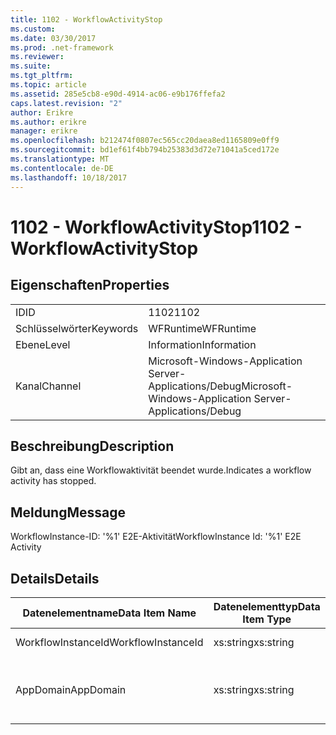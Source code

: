 ```yaml
---
title: 1102 - WorkflowActivityStop
ms.custom: 
ms.date: 03/30/2017
ms.prod: .net-framework
ms.reviewer: 
ms.suite: 
ms.tgt_pltfrm: 
ms.topic: article
ms.assetid: 285e5cb8-e90d-4914-ac06-e9b176ffefa2
caps.latest.revision: "2"
author: Erikre
ms.author: erikre
manager: erikre
ms.openlocfilehash: b212474f0807ec565cc20daea8ed1165809e0ff9
ms.sourcegitcommit: bd1ef61f4bb794b25383d3d72e71041a5ced172e
ms.translationtype: MT
ms.contentlocale: de-DE
ms.lasthandoff: 10/18/2017
---
```

# <a name="1102---workflowactivitystop"></a><span data-ttu-id="353cb-102">1102 - WorkflowActivityStop</span><span class="sxs-lookup"><span data-stu-id="353cb-102">1102 - WorkflowActivityStop</span></span>
## <a name="properties"></a><span data-ttu-id="353cb-103">Eigenschaften</span><span class="sxs-lookup"><span data-stu-id="353cb-103">Properties</span></span>  
  
|||  
|-|-|  
|<span data-ttu-id="353cb-104">ID</span><span class="sxs-lookup"><span data-stu-id="353cb-104">ID</span></span>|<span data-ttu-id="353cb-105">1102</span><span class="sxs-lookup"><span data-stu-id="353cb-105">1102</span></span>|  
|<span data-ttu-id="353cb-106">Schlüsselwörter</span><span class="sxs-lookup"><span data-stu-id="353cb-106">Keywords</span></span>|<span data-ttu-id="353cb-107">WFRuntime</span><span class="sxs-lookup"><span data-stu-id="353cb-107">WFRuntime</span></span>|  
|<span data-ttu-id="353cb-108">Ebene</span><span class="sxs-lookup"><span data-stu-id="353cb-108">Level</span></span>|<span data-ttu-id="353cb-109">Information</span><span class="sxs-lookup"><span data-stu-id="353cb-109">Information</span></span>|  
|<span data-ttu-id="353cb-110">Kanal</span><span class="sxs-lookup"><span data-stu-id="353cb-110">Channel</span></span>|<span data-ttu-id="353cb-111">Microsoft-Windows-Application Server-Applications/Debug</span><span class="sxs-lookup"><span data-stu-id="353cb-111">Microsoft-Windows-Application Server-Applications/Debug</span></span>|  
  
## <a name="description"></a><span data-ttu-id="353cb-112">Beschreibung</span><span class="sxs-lookup"><span data-stu-id="353cb-112">Description</span></span>  
 <span data-ttu-id="353cb-113">Gibt an, dass eine Workflowaktivität beendet wurde.</span><span class="sxs-lookup"><span data-stu-id="353cb-113">Indicates a workflow activity has stopped.</span></span>  
  
## <a name="message"></a><span data-ttu-id="353cb-114">Meldung</span><span class="sxs-lookup"><span data-stu-id="353cb-114">Message</span></span>  
 <span data-ttu-id="353cb-115">WorkflowInstance-ID: '%1' E2E-Aktivität</span><span class="sxs-lookup"><span data-stu-id="353cb-115">WorkflowInstance Id: '%1' E2E Activity</span></span>  
  
## <a name="details"></a><span data-ttu-id="353cb-116">Details</span><span class="sxs-lookup"><span data-stu-id="353cb-116">Details</span></span>  
  
|<span data-ttu-id="353cb-117">Datenelementname</span><span class="sxs-lookup"><span data-stu-id="353cb-117">Data Item Name</span></span>|<span data-ttu-id="353cb-118">Datenelementtyp</span><span class="sxs-lookup"><span data-stu-id="353cb-118">Data Item Type</span></span>|<span data-ttu-id="353cb-119">Beschreibung</span><span class="sxs-lookup"><span data-stu-id="353cb-119">Description</span></span>|  
|--------------------|--------------------|-----------------|  
|<span data-ttu-id="353cb-120">WorkflowInstanceId</span><span class="sxs-lookup"><span data-stu-id="353cb-120">WorkflowInstanceId</span></span>|<span data-ttu-id="353cb-121">xs:string</span><span class="sxs-lookup"><span data-stu-id="353cb-121">xs:string</span></span>|<span data-ttu-id="353cb-122">Die Instanz-ID für den Workflow.</span><span class="sxs-lookup"><span data-stu-id="353cb-122">The workflow instance id.</span></span>|  
|<span data-ttu-id="353cb-123">AppDomain</span><span class="sxs-lookup"><span data-stu-id="353cb-123">AppDomain</span></span>|<span data-ttu-id="353cb-124">xs:string</span><span class="sxs-lookup"><span data-stu-id="353cb-124">xs:string</span></span>|<span data-ttu-id="353cb-125">Die von AppDomain.CurrentDomain.FriendlyName zurückgegebene Zeichenfolge.</span><span class="sxs-lookup"><span data-stu-id="353cb-125">The string returned by AppDomain.CurrentDomain.FriendlyName.</span></span>|
